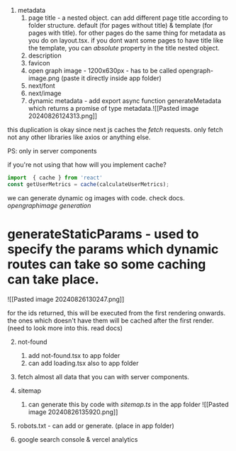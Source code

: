 
1. metadata
	1. page title - a nested object. can add different page title according to folder structure. default (for pages without title) & template (for pages with title). for other pages do the same thing for metadata as you do on layout.tsx. if you dont want some pages to have title like the template, you can *absolute* property in the title nested object.
	2. description
	3. favicon
	4. open graph image - 1200x630px - has to be called opengraph-image.png (paste it directly inside app folder)
	5. next/font
	6. next/image
	7. dynamic metadata - add export async function generateMetadata which returns a promise of type metadata.![[Pasted image 20240826124313.png]]

this duplication is okay since next js caches the *fetch* requests. only fetch not any other libraries like axios or anything else.

PS: only in server components

if you're not using that how will you implement cache?
```js
import  { cache } from 'react' 
const getUserMetrics = cache(calculateUserMetrics);
```


we can generate dynamic og images with code. check docs. *opengraphimage generation*

# generateStaticParams - used to specify the params which dynamic routes can take so some caching can take place.
![[Pasted image 20240826130247.png]]

for the ids returned, this will be executed from the first rendering onwards. the ones which doesn't have them will be cached after the first render. (need to look more into this. read docs)


2. not-found 
	1. add not-found.tsx to app folder
	2. can add loading.tsx also to app folder

3. fetch almost all data that you can with server components.
4. sitemap
	1. can generate this by code with *sitemap.ts* in the app folder
	![[Pasted image 20240826135920.png]]

5. robots.txt - can add or generate. (place in app folder)
6. google search console & vercel analytics